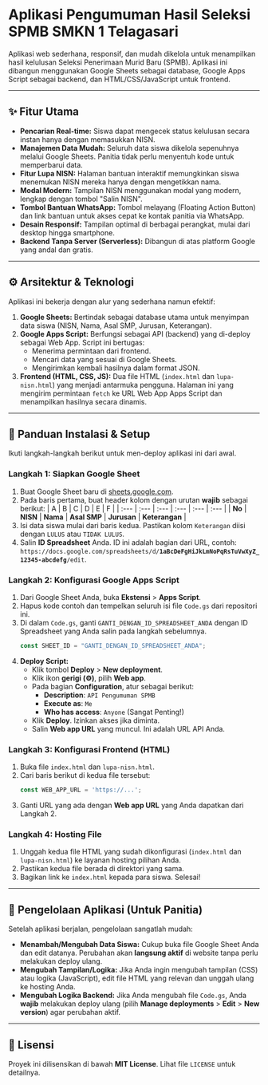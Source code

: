 # Aplikasi Pengumuman Hasil Seleksi SPMB SMKN 1 Telagasari


Aplikasi web sederhana, responsif, dan mudah dikelola untuk menampilkan hasil kelulusan Seleksi Penerimaan Murid Baru (SPMB). Aplikasi ini dibangun menggunakan Google Sheets sebagai database, Google Apps Script sebagai backend, dan HTML/CSS/JavaScript untuk frontend.


---

## ✨ Fitur Utama

-   **Pencarian Real-time:** Siswa dapat mengecek status kelulusan secara instan hanya dengan memasukkan NISN.
-   **Manajemen Data Mudah:** Seluruh data siswa dikelola sepenuhnya melalui Google Sheets. Panitia tidak perlu menyentuh kode untuk memperbarui data.
-   **Fitur Lupa NISN:** Halaman bantuan interaktif memungkinkan siswa menemukan NISN mereka hanya dengan mengetikkan nama.
-   **Modal Modern:** Tampilan NISN menggunakan modal yang modern, lengkap dengan tombol "Salin NISN".
-   **Tombol Bantuan WhatsApp:** Tombol melayang (Floating Action Button) dan link bantuan untuk akses cepat ke kontak panitia via WhatsApp.
-   **Desain Responsif:** Tampilan optimal di berbagai perangkat, mulai dari desktop hingga smartphone.
-   **Backend Tanpa Server (Serverless):** Dibangun di atas platform Google yang andal dan gratis.

---

## ⚙️ Arsitektur & Teknologi

Aplikasi ini bekerja dengan alur yang sederhana namun efektif:

1.  **Google Sheets:** Bertindak sebagai database utama untuk menyimpan data siswa (NISN, Nama, Asal SMP, Jurusan, Keterangan).
2.  **Google Apps Script:** Berfungsi sebagai API (backend) yang di-deploy sebagai Web App. Script ini bertugas:
    -   Menerima permintaan dari frontend.
    -   Mencari data yang sesuai di Google Sheets.
    -   Mengirimkan kembali hasilnya dalam format JSON.
3.  **Frontend (HTML, CSS, JS):** Dua file HTML (`index.html` dan `lupa-nisn.html`) yang menjadi antarmuka pengguna. Halaman ini yang mengirim permintaan `fetch` ke URL Web App Apps Script dan menampilkan hasilnya secara dinamis.

---

## 🔧 Panduan Instalasi & Setup

Ikuti langkah-langkah berikut untuk men-deploy aplikasi ini dari awal.

### **Langkah 1: Siapkan Google Sheet**

1.  Buat Google Sheet baru di [sheets.google.com](https://sheets.google.com).
2.  Pada baris pertama, buat header kolom dengan urutan **wajib** sebagai berikut:
    | A | B | C | D | E | F |
    | :--- | :--- | :--- | :--- | :--- | :--- |
    | **No** | **NISN** | **Nama** | **Asal SMP** | **Jurusan** | **Keterangan** |
3.  Isi data siswa mulai dari baris kedua. Pastikan kolom `Keterangan` diisi dengan `LULUS` atau `TIDAK LULUS`.
4.  Salin **ID Spreadsheet** Anda. ID ini adalah bagian dari URL, contoh: `https://docs.google.com/spreadsheets/d/`**`1aBcDeFgHiJkLmNoPqRsTuVwXyZ_12345-abcdefg`**`/edit`.

### **Langkah 2: Konfigurasi Google Apps Script**

1.  Dari Google Sheet Anda, buka **Ekstensi** > **Apps Script**.
2.  Hapus kode contoh dan tempelkan seluruh isi file `Code.gs` dari repositori ini.
3.  Di dalam `Code.gs`, ganti `GANTI_DENGAN_ID_SPREADSHEET_ANDA` dengan ID Spreadsheet yang Anda salin pada langkah sebelumnya.
    ```javascript
    const SHEET_ID = "GANTI_DENGAN_ID_SPREADSHEET_ANDA";
    ```
4.  **Deploy Script:**
    -   Klik tombol **Deploy** > **New deployment**.
    -   Klik ikon **gerigi (⚙️)**, pilih **Web app**.
    -   Pada bagian **Configuration**, atur sebagai berikut:
        -   **Description**: `API Pengumuman SPMB`
        -   **Execute as**: `Me`
        -   **Who has access**: `Anyone` (Sangat Penting!)
    -   Klik **Deploy**. Izinkan akses jika diminta.
    -   Salin **Web app URL** yang muncul. Ini adalah URL API Anda.

### **Langkah 3: Konfigurasi Frontend (HTML)**

1.  Buka file `index.html` dan `lupa-nisn.html`.
2.  Cari baris berikut di kedua file tersebut:
    ```javascript
    const WEB_APP_URL = 'https://...';
    ```
3.  Ganti URL yang ada dengan **Web app URL** yang Anda dapatkan dari Langkah 2.

### **Langkah 4: Hosting File**

1.  Unggah kedua file HTML yang sudah dikonfigurasi (`index.html` dan `lupa-nisn.html`) ke layanan hosting pilihan Anda.
2.  Pastikan kedua file berada di direktori yang sama.
3.  Bagikan link ke `index.html` kepada para siswa. Selesai!

---

## 🚀 Pengelolaan Aplikasi (Untuk Panitia)

Setelah aplikasi berjalan, pengelolaan sangatlah mudah:

-   **Menambah/Mengubah Data Siswa:** Cukup buka file Google Sheet Anda dan edit datanya. Perubahan akan **langsung aktif** di website tanpa perlu melakukan deploy ulang.
-   **Mengubah Tampilan/Logika:** Jika Anda ingin mengubah tampilan (CSS) atau logika (JavaScript), edit file HTML yang relevan dan unggah ulang ke hosting Anda.
-   **Mengubah Logika Backend:** Jika Anda mengubah file `Code.gs`, Anda **wajib** melakukan deploy ulang (pilih **Manage deployments** > **Edit** > **New version**) agar perubahan aktif.

---

## 📄 Lisensi

Proyek ini dilisensikan di bawah **MIT License**. Lihat file `LICENSE` untuk detailnya.